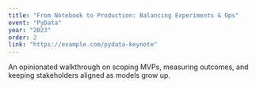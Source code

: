 ```yaml
---
title: "From Notebook to Production: Balancing Experiments & Ops"
event: "PyData"
year: "2023"
order: 2
link: "https://example.com/pydata-keynote"
---
```

An opinionated walkthrough on scoping MVPs, measuring outcomes, and keeping stakeholders aligned as models grow up.
